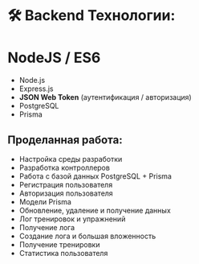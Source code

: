 # 🛠 Backend Технологии:

# NodeJS / ES6
- Node.js
- Express.js
- **JSON Web Token** (аутентификация / авторизация)
- PostgreSQL
- Prisma

## Проделанная работа: 
- Настройка среды разработки
- Разработка контроллеров
- Работа с базой данных PostgreSQL + Prisma
- Регистрация пользователя
- Авторизация пользователя
- Модели Prisma
- Обновление, удаление и получение данных
- Лог тренировок и упражнений
- Получение лога
- Создание лога и большая вложенность
- Получение тренировки
- Статистика пользователя
